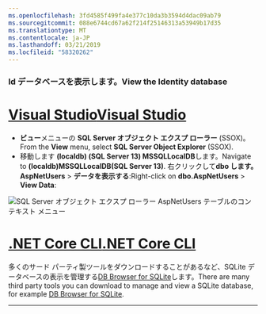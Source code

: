 ```yaml
---
ms.openlocfilehash: 3fd4585f499fa4e377c10da3b3594d4dac09ab79
ms.sourcegitcommit: 088e6744cd67a62f214f25146313a53949b17d35
ms.translationtype: MT
ms.contentlocale: ja-JP
ms.lasthandoff: 03/21/2019
ms.locfileid: "58320262"
---
```

### <a name="view-the-identity-database"></a><span data-ttu-id="6cb00-101">Id データベースを表示します。</span><span class="sxs-lookup"><span data-stu-id="6cb00-101">View the Identity database</span></span>

# <a name="visual-studiotabvisual-studio"></a>[<span data-ttu-id="6cb00-102">Visual Studio</span><span class="sxs-lookup"><span data-stu-id="6cb00-102">Visual Studio</span></span>](#tab/visual-studio) 

* <span data-ttu-id="6cb00-103">**ビュー**メニューの  **SQL Server オブジェクト エクスプ ローラー** (SSOX)。</span><span class="sxs-lookup"><span data-stu-id="6cb00-103">From the **View** menu, select **SQL Server Object Explorer** (SSOX).</span></span>
* <span data-ttu-id="6cb00-104">移動します **(localdb) (SQL Server 13) MSSQLLocalDB**します。</span><span class="sxs-lookup"><span data-stu-id="6cb00-104">Navigate to **(localdb)MSSQLLocalDB(SQL Server 13)**.</span></span> <span data-ttu-id="6cb00-105">右クリックして**dbo します。AspNetUsers** > **データを表示する**:</span><span class="sxs-lookup"><span data-stu-id="6cb00-105">Right-click on **dbo.AspNetUsers** > **View Data**:</span></span>

![SQL Server オブジェクト エクスプ ローラー AspNetUsers テーブルのコンテキスト メニュー](~/security/authentication/accconfirm/_static/ssox.png)

# <a name="net-core-clitabnetcore-cli"></a>[<span data-ttu-id="6cb00-107">.NET Core CLI</span><span class="sxs-lookup"><span data-stu-id="6cb00-107">.NET Core CLI</span></span>](#tab/netcore-cli)

<span data-ttu-id="6cb00-108">多くのサード パーティ製ツールをダウンロードすることがあるなど、SQLite データベースの表示を管理する[DB Browser for SQLite](http://sqlitebrowser.org/)します。</span><span class="sxs-lookup"><span data-stu-id="6cb00-108">There are many third party tools you can download to manage and view a SQLite database, for example [DB Browser for SQLite](http://sqlitebrowser.org/).</span></span>

---